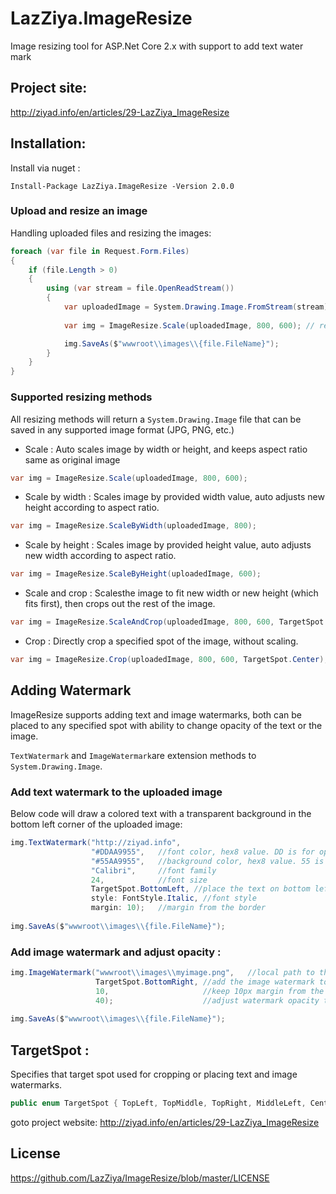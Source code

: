 # LazZiya.ImageResize
Image resizing tool for ASP.Net Core 2.x with support to add text water mark 

## Project site:
http://ziyad.info/en/articles/29-LazZiya_ImageResize

## Installation:

Install via nuget :

````
Install-Package LazZiya.ImageResize -Version 2.0.0
````

### Upload and resize an image
Handling uploaded files and resizing the images:
````cs
foreach (var file in Request.Form.Files)
{
    if (file.Length > 0)
    {        
        using (var stream = file.OpenReadStream())
        {
            var uploadedImage = System.Drawing.Image.FromStream(stream);
            
            var img = ImageResize.Scale(uploadedImage, 800, 600); // returns System.Drawing.Image file

            img.SaveAs($"wwwroot\\images\\{file.FileName}");
        }
    }
}
````

### Supported resizing methods
All resizing methods will return a `System.Drawing.Image` file that can be saved in any supported image format (JPG, PNG, etc.)

- Scale :
Auto scales image by width or height, and keeps aspect ratio same as original image
````cs 
var img = ImageResize.Scale(uploadedImage, 800, 600);
````

- Scale by width :
Scales image by provided width value, auto adjusts new height according to aspect ratio.
````cs
var img = ImageResize.ScaleByWidth(uploadedImage, 800);
````

- Scale by height :
Scales image by provided height value, auto adjusts new width according to aspect ratio.
````cs
var img = ImageResize.ScaleByHeight(uploadedImage, 600);
````

- Scale and crop :
Scalesthe image to fit new width or new height (which fits first), then crops out the rest of the image.
````cs
var img = ImageResize.ScaleAndCrop(uploadedImage, 800, 600, TargetSpot.Center);
````

- Crop :
Directly crop a specified spot of the image, without scaling.
````cs 
var img = ImageResize.Crop(uploadedImage, 800, 600, TargetSpot.Center);
````

## Adding Watermark
ImageResize supports adding text and image watermarks, both can be placed to any specified spot with ability to change opacity of the text or the image.

`TextWatermark` and `ImageWatermark`are extension methods to `System.Drawing.Image`.

### Add text watermark to the uploaded image
Below code will draw a colored text with a transparent background in the bottom left corner of the uploaded image:

````cs
img.TextWatermark("http://ziyad.info", 
                  "#DDAA9955",   //font color, hex8 value. DD is for opacity (00 - FF)
                  "#55AA9955",   //background color, hex8 value. 55 is for opacity (00 - FF)
                  "Calibri",     //font family
                  24,            //font size
                  TargetSpot.BottomLeft, //place the text on bottom left spot
                  style: FontStyle.Italic, //font style
                  margin: 10);   //margin from the border
                  
img.SaveAs($"wwwroot\\images\\{file.FileName}");
````

### Add image watermark and adjust opacity :
````cs
img.ImageWatermark("wwwroot\\images\\myimage.png",   //local path to the image watermark
                   TargetSpot.BottomRight, //add the image watermark to the bottom right area of the uploaded image
                   10,                     //keep 10px margin from the borders
                   40);                    //adjust watermark opacity to be 40 (0 - 100)
                  
img.SaveAs($"wwwroot\\images\\{file.FileName}");
````

## TargetSpot :
Specifies that target spot used for cropping or placing text and image watermarks.
````cs
public enum TargetSpot { TopLeft, TopMiddle, TopRight, MiddleLeft, Center, MiddleRight, BottomLeft, BottomMiddle, BottomRight }
````

goto project website: http://ziyad.info/en/articles/29-LazZiya_ImageResize

## License
https://github.com/LazZiya/ImageResize/blob/master/LICENSE

